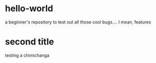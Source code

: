 # hello-world
a beginner's repository to test out all those cool bugs.... I mean, features

# second title
testing a chimichanga
